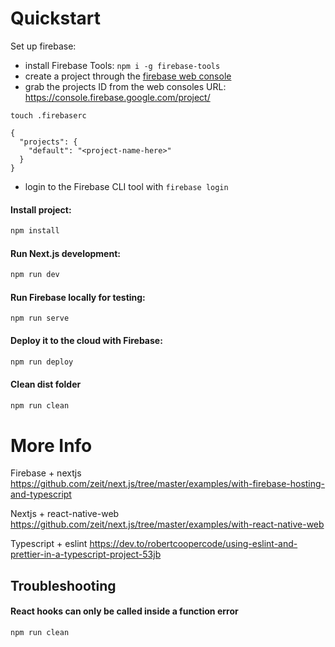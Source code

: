 # Quickstart

Set up firebase:

- install Firebase Tools: `npm i -g firebase-tools`
- create a project through the [firebase web console](https://console.firebase.google.com/)
- grab the projects ID from the web consoles URL: https://console.firebase.google.com/project/<projectId>

`touch .firebaserc`

```
{
  "projects": {
    "default": "<project-name-here>"
  }
}
```

- login to the Firebase CLI tool with `firebase login`

#### Install project:

```bash
npm install
```

#### Run Next.js development:

```bash
npm run dev
```

#### Run Firebase locally for testing:

```
npm run serve
```

#### Deploy it to the cloud with Firebase:

```bash
npm run deploy
```

#### Clean dist folder

```bash
npm run clean
```

# More Info

Firebase + nextjs
https://github.com/zeit/next.js/tree/master/examples/with-firebase-hosting-and-typescript

Nextjs + react-native-web
https://github.com/zeit/next.js/tree/master/examples/with-react-native-web

Typescript + eslint
https://dev.to/robertcoopercode/using-eslint-and-prettier-in-a-typescript-project-53jb

## Troubleshooting

#### React hooks can only be called inside a function error

```
npm run clean
```
